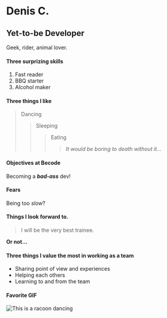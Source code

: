 # Denis C.
## Yet-to-be Developer
Geek, rider, animal lover. 

#### Three surprizing skills
1. Fast reader
2. BBQ starter
3. Alcohol maker

#### Three things I like
> Dancing
>> Sleeping
>>> Eating
>>>> *It would be boring to death without it...*

#### Objectives at Becode
Becoming a ***bad-ass*** dev!

#### Fears
Being too *slow*?

#### Things I look forward to.
> I will be the very best trainee.

**Or not...**

#### Three things I value the most in working as a team
- Sharing point of view and experiences
- Helping each others
- Learning to and from the team

#### Favorite GIF
![This is a racoon dancing](https://media0.giphy.com/media/v1.Y2lkPTc5MGI3NjExcHFzcXV2Z2xzbXFqcmNrcDE0NWZwNDNqd3d6eWo1ODVsZDZ3aGtkaiZlcD12MV9pbnRlcm5hbF9naWZfYnlfaWQmY3Q9Zw/GAezZKexOfXfiho1dB/giphy.webp)
